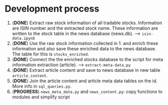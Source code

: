 # Development process
1. (**DONE**) Extract raw stock information of all tradable stocks. Information are ISIN number and the extracted stock name. These information are written to the stock table in the news database (news.db). --> ``isin-data.ipynb``
2. (**DONE**) Use the raw stock information collected in 1. and enrich these information and also save these enriched data to the news database. The table for this is ``stocks_enriched``. 
3. (**DONE**) Connect the the enriched stocks database to the script for meta information extraction (article). --> ``extract-meta-data.py``
4. (**DONE**) Extract article content and save to news database in new table ``article_content``. 
5. (**DONE**) Join the article content and article meta data tables on the id. More info in ``sql_queries.py``.
6. (**PROGRESS**) ``news_meta_data.py`` and ``news_content.py``: copy functions to modules and simplify script
